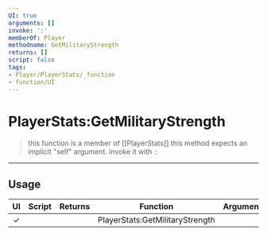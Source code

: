```yaml
---
UI: true
arguments: []
invoke: ':'
memberOf: Player
methodname: GetMilitaryStrength
returns: []
script: false
tags:
- Player/PlayerStats/_function
- function/UI
---
```

# PlayerStats:GetMilitaryStrength
> this function is a member of [[PlayerStats]]
> this method expects an implicit "self" argument. invoke it with `:`
-----
## Usage
|  UI | Script | Returns | Function | Arguments |
|:---:|:------:|-------:|:--------:|:---------|
|✓| ||PlayerStats:GetMilitaryStrength||
